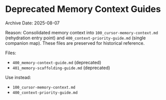 # Deprecated Memory Context Guides

Archive Date: 2025-08-07

Reason: Consolidated memory context into `100_cursor-memory-context.md` (rehydration entry point) and `400_context-priority-guide.md` (single companion map). These files are preserved for historical reference.

Files:
- `400_memory-context-guide.md` (deprecated)
- `401_memory-scaffolding-guide.md` (deprecated)

Use instead:
- `100_cursor-memory-context.md`
- `400_context-priority-guide.md`


